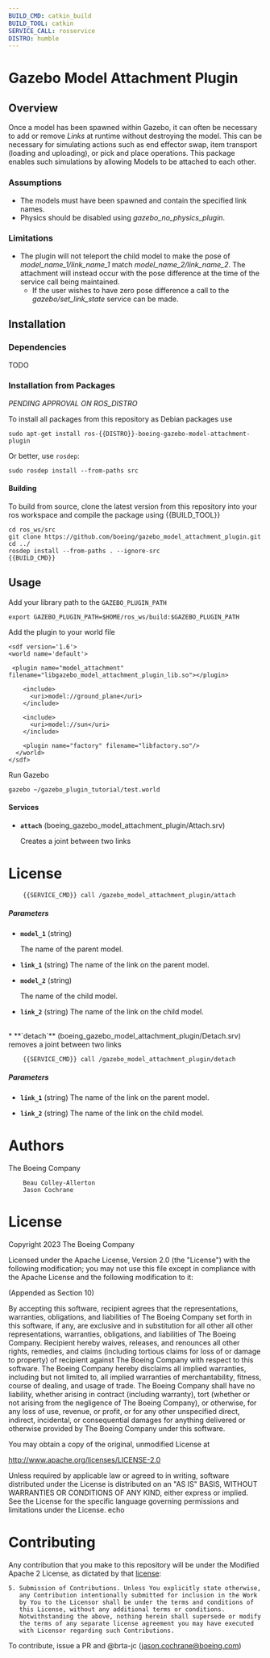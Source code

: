 ```yaml
---
BUILD_CMD: catkin_build
BUILD_TOOL: catkin
SERVICE_CALL: rosservice
DISTRO: humble
---
```


# Gazebo Model Attachment Plugin

## Overview

 Once a model has been spawned within Gazebo, it can often be necessary to add or remove _Links_ at runtime without destroying the model. This can be necessary for simulating actions such as end effector swap, item transport (loading and uploading), or pick and place operations. This package enables such simulations by allowing Models to be attached to each other.

### Assumptions

- The models must have been spawned and contain the specified link names.
- Physics should be disabled using _gazebo_no_physics_plugin_.

### Limitations

- The plugin will not teleport the child model to make the pose of  _model_name_1/link_name_1_ match _model_name_2/link_name_2_. The attachment will instead occur with the pose difference at the time of the service call being maintained.
  - If the user wishes to have zero pose difference a call to the _gazebo/set_link_state_ service can be made.


## Installation

### Dependencies

TODO

### Installation from Packages

*PENDING APPROVAL ON ROS_DISTRO*

To install all packages from this repository as Debian packages use

    sudo apt-get install ros-{{DISTRO}}-boeing-gazebo-model-attachment-plugin
    
Or better, use `rosdep`:

	sudo rosdep install --from-paths src

#### Building

To build from source, clone the latest version from this repository into your ros workspace and compile the package using {{BUILD_TOOL}}

	cd ros_ws/src
	git clone https://github.com/boeing/gazebo_model_attachment_plugin.git
	cd ../
	rosdep install --from-paths . --ignore-src
	{{BUILD_CMD}}

## Usage

Add your library path to the `GAZEBO_PLUGIN_PATH`

    export GAZEBO_PLUGIN_PATH=$HOME/ros_ws/build:$GAZEBO_PLUGIN_PATH

Add the plugin to your world file
    
    <sdf version='1.6'>
    <world name='default'>

     <plugin name="model_attachment" filename="libgazebo_model_attachment_plugin_lib.so"></plugin>
        
        <include>
          <uri>model://ground_plane</uri>
        </include>

        <include>
          <uri>model://sun</uri>
        </include>

        <plugin name="factory" filename="libfactory.so"/>
      </world>
    </sdf>

Run Gazebo

    gazebo ~/gazebo_plugin_tutorial/test.world

#### Services

* **`attach`** (boeing_gazebo_model_attachment_plugin/Attach.srv)

	Creates a joint between two links
# License

		{{SERVICE_CMD}} call /gazebo_model_attachment_plugin/attach

  ##### Parameters

  * **`model_1`** (string)

	The name of the parent model.

  * **`link_1`** (string)
  The name of the link on the parent model.
  
  * **`model_2`** (string)

	The name of the child model.

  * **`link_2`** (string)
  The name of the link on the child model.
<br/>
* **`detach`** (boeing_gazebo_model_attachment_plugin/Detach.srv)
  removes a joint between two links

		{{SERVICE_CMD}} call /gazebo_model_attachment_plugin/detach
  ##### Parameters

  * **`link_1`** (string)
  The name of the link on the parent model.
  

  * **`link_2`** (string)
  The name of the link on the child model.


# Authors
The Boeing Company

     	Beau Colley-Allerton
     	Jason Cochrane

# License

Copyright 2023 The Boeing Company

Licensed under the Apache License, Version 2.0 (the "License") with the following modification;
you may not use this file except in compliance with the Apache License and the following modification to it:

(Appended as Section 10)

By accepting this software, recipient agrees that the representations, warranties, obligations, and liabilities of The Boeing Company set forth in this software, if any, are exclusive and in substitution for all other all other representations, warranties, obligations, and liabilities of The Boeing Company.
Recipient hereby waives, releases, and renounces all other rights, remedies, and claims (including tortious claims for loss of or damage to property) of recipient against The Boeing Company with respect to this software.
The Boeing Company hereby disclaims all implied warranties, including but not limited to, all implied warranties of merchantability, fitness, course of dealing, and usage of trade.
The Boeing Company shall have no liability, whether arising in contract (including warranty), tort (whether or not arising from the negligence of The Boeing Company), or otherwise, for any loss of use, revenue, or profit, or for any other unspecified direct, indirect, incidental, or consequential damages for anything delivered or otherwise provided by The Boeing Company under this software.

You may obtain a copy of the original, unmodified License at

   http://www.apache.org/licenses/LICENSE-2.0

Unless required by applicable law or agreed to in writing, software
distributed under the License is distributed on an "AS IS" BASIS,
WITHOUT WARRANTIES OR CONDITIONS OF ANY KIND, either express or implied.
See the License for the specific language governing permissions and
limitations under the License.
echo 

# Contributing

Any contribution that you make to this repository will
be under the Modified Apache 2 License, as dictated by that
[license](http://www.apache.org/licenses/LICENSE-2.0):

```
5. Submission of Contributions. Unless You explicitly state otherwise,
   any Contribution intentionally submitted for inclusion in the Work
   by You to the Licensor shall be under the terms and conditions of
   this License, without any additional terms or conditions.
   Notwithstanding the above, nothing herein shall supersede or modify
   the terms of any separate license agreement you may have executed
   with Licensor regarding such Contributions.
```

To contribute, issue a PR and @brta-jc (jason.cochrane@boeing.com)